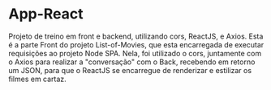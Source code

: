 # App-React
Projeto de treino em front e backend, utilizando cors, ReactJS, e Axios. Esta é a parte Front do projeto List-of-Movies, que esta encarregada de executar requisições ao projeto Node SPA. Nela, foi utilizado o cors, juntamente com o Axios para realizar a "conversação" com o Back, recebendo em retorno um JSON, para que o ReactJS se encarregue de renderizar e estilizar os filmes em cartaz. 
